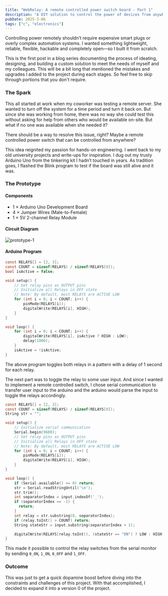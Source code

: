 ```yaml
---
title: "WebRelay: A remote controlled power switch board - Part 1"
description: "A DIY solution to control the power of devices from anywhere"
pubDate: 2025-3-06
tags: ["c", "electronics"]
---
```

Controlling power remotely shouldn’t require expensive smart plugs or overly complex automation systems.
I wanted something lightweight, reliable, flexible, hackable and completely open—so I built it from scratch.

This is the first post in a blog series documenting the process of ideating, designing, and building a
custom solution to meet the needs of myself and my colleagues. This will be a bit long
that mentioned the mistakes and upgrades I added to the project during each stages. So feel free
to skip through portions that you don't require.

### The Spark
This all started at work when my coworker was testing a remote server. She wanted to
turn off the system for a time period and turn it back on. But since she was working
from home, there was no way she could test this without asking for help from others
who would be available on-site. But what if no one was available when she needed it?

There should be a way to resolve this issue, right? Maybe a remote controlled power
switch that can be controlled from anywhere?

This idea reignited my passion for hands-on engineering.
I went back to my old university projects and write-ups for inspiration. I dug out my trusty Arduino Uno
from the tinkering kit I hadn’t touched in years. As tradition goes, I flashed the Blink program to test
if the board was still alive and it was.

### The Prototype
#### Components
- 1 × Arduino Uno Development Board
- 4 × Jumper Wires (Male-to-Female)
- 1 × 5V 2-channel Relay Module

#### Circuit Diagram
![prototype-1](https://u.cubeupload.com/serenevoid/Nt6SQC.jpg)

#### Arduino Program
```c
const RELAYS[] = [2, 3];
const COUNT = sizeof(RELAYS) / sizeof(RELAYS[0]);
bool isActive = false;

void setup() {
    // Set relay pins as OUTPUT pins
    // Initialize all Relays in OFF state
    // Note: By default, most RELAYS are ACTIVE LOW
    for (int i = 0; i < COUNT; i++) {
        pinMode(RELAYS[i]);
        digitalWrite(RELAYS[i], HIGH);
    }
}

void loop() {
    for (int i = 0; i < COUNT; i++) {
        digitalWrite(RELAYS[i], isActive ? HIGH : LOW);
        delay(1000);
    }
    isActive = !isActive;
}
```

The above program toggles both relays in a pattern with a delay of 1 second
for each relay.

The next part was to toggle the relay to some user input. And since I wanted to
implement a remote controlled switch, I chose serial communication to transfer
user input to the arduino and the arduino would parse the input to toggle the
relays accordingly.

```c
const RELAYS[] = [2, 3];
const COUNT = sizeof(RELAYS) / sizeof(RELAYS[0]);
String str = "";

void setup() {
    // Initialize serial communication
    Serial.begin(9600);
    // Set relay pins as OUTPUT pins
    // Initialize all Relays in OFF state
    // Note: By default, most RELAYS are ACTIVE LOW
    for (int i = 0; i < COUNT; i++) {
        pinMode(RELAYS[i]);
        digitalWrite(RELAYS[i], HIGH);
    }
}

void loop() {
    if (Serial.available() <= 0) return;
    str = Serial.readStringUntil('\n');
    str.trim();
    int separatorIndex = input.indexOf('_');
    if (separatorIndex == -1) {
      return;
    }
    int relay = str.substring(0, separatorIndex);
    if (relay.toInt() > COUNT) return;
    String stateStr = input.substring(separatorIndex + 1);

    digitalWrite(RELAYS[relay.toInt(), (stateStr == "ON") ? LOW : HIGH);
}
```

This made it possible to control the relay switches from the serial monitor
by sending `0_ON`, `1_ON`, `0_OFF` and `1_OFF`.

### Outcome
This was just to get a quick dopamine boost before diving into the constraints
and challenges of this project. With that accomplished, I decided to expand it
into a version 0 of the project.

